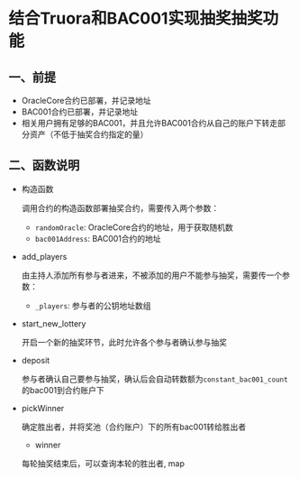 # 结合Truora和BAC001实现抽奖抽奖功能

## 一、前提
* OracleCore合约已部署，并记录地址
* BAC001合约已部署，并记录地址
* 相关用户拥有足够的BAC001，并且允许BAC001合约从自己的账户下转走部分资产（不低于抽奖合约指定的量）

## 二、函数说明

* 构造函数

  调用合约的构造函数部署抽奖合约，需要传入两个参数：
  - `randomOracle`: OracleCore合约的地址，用于获取随机数
  - `bac001Address`: BAC001合约的地址

* add_players

  由主持人添加所有参与者进来，不被添加的用户不能参与抽奖，需要传一个参数：

  - `_players`: 参与者的公钥地址数组

* start_new_lottery

  开启一个新的抽奖环节，此时允许各个参与者确认参与抽奖

  

* deposit

  参与者确认自己要参与抽奖，确认后会自动转数额为`constant_bac001_count`的bac001到合约账户下


* pickWinner

  确定胜出者，并将奖池（合约账户）下的所有bac001转给胜出者

  
  * winner
  
  每轮抽奖结束后，可以查询本轮的胜出者, map